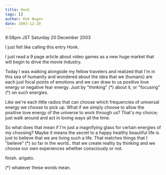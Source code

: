 ```yaml
---
title: Honk
tags: []
author: Rob Nugen
date: 2003-12-20
---
```


<p class=date>8:58pm JST Saturday 20 December 2003</p>

<p>I just felt like calling this entry Honk.</p>

<p>I just read a 9 page article about video games as a new huge
  market that will begin to drive the movie industry.</p>

<p>Today I was walking alongside my fellow travelers and realized that
  I'm in this sea of humanity and wondered about the idea that we
  (humans) are each just focal points of emotions and we can draw to
  us positive love energy or negative fear energy.  Just by "thinking"
  (*) about it, or "focusing" (*) on such energies.</p>

<p>Like we're each little radios that can choose which frequencies of
  universal energy we choose to pick up.  What if we simply choose to
  allow the positive love energy of the universe to work through us?
  That's my choice; just walk around and act in loving ways all the
  time.</p>

<p>So what does that mean if I'm just a magnifying glass for certain
  energies of my choosing?  Maybe it means the secret to a happy
  healthy beautiful life is just to believe that we are living such a
  life.  That matches things that I "believe" (*) so far in the
  world.. that we create reality by thinking and we choose our own
  experiences whether consciously or not.</p>

<p>finish.  arigato.</p>

<p>(*) whatever these words mean.</p>

